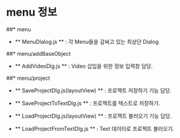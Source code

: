 menu 정보
============

##* menu
- ** MenuDlalog.js ** : 각 Menu들을 감싸고 있는 최상단 Dialog

##* menu/addBaseObject
- ** AddVideoDlg.js ** : Video 삽입을 위한 정보 입력창 담당.


##* menu/project
- ** SaveProjectDlg.js(layoutView) ** : 프로젝트 저장하기 기능 담당.
- ** SaveProjectToTextDlg.js ** : 프로젝트를  텍스트로 저장하기.

- ** LoadProjectDlg.js(layoutView) ** : 프로젝트 불러오기 기능 담당.
- ** LoadProjectFromTextDlg.js ** : Text 데이터로 프로젝트 불러오기.
